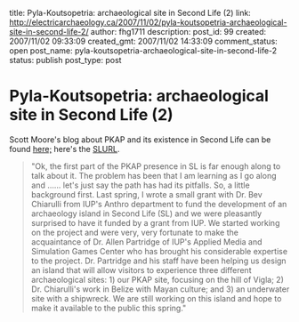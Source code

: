 title: Pyla-Koutsopetria: archaeological site in Second Life (2)
link: http://electricarchaeology.ca/2007/11/02/pyla-koutsopetria-archaeological-site-in-second-life-2/
author: fhg1711
description: 
post_id: 99
created: 2007/11/02 09:33:09
created_gmt: 2007/11/02 14:33:09
comment_status: open
post_name: pyla-koutsopetria-archaeological-site-in-second-life-2
status: publish
post_type: post

# Pyla-Koutsopetria: archaeological site in Second Life (2)

Scott Moore's blog about PKAP and its existence in Second Life can be found [here;](http://www.typepad.com/t/trackback/2420404/22741568) here's the [SLURL](http://slurl.com/secondlife/Crimson%20Island/55.5898/146.573). 

> "Ok, the first part of the PKAP presence in SL is far enough along to talk about it. The problem has been that I am learning as I go along and ...... let's just say the path has had its pitfalls. So, a little background first. Last spring, I wrote a small grant with Dr. Bev Chiarulli from IUP's Anthro department to fund the development of an archaeology island in Second Life (SL) and we were pleasantly surprised to have it funded by a grant from IUP. We started working on the project and were very, very fortunate to make the acquaintance of Dr. Allen Partridge of IUP's Applied Media and Simulation Games Center who has brought his considerable expertise to the project. Dr. Partridge and his staff have been helping us design an island that will allow visitors to experience three different archaeological sites: 1) our PKAP site, focusing on the hill of Vigla; 2) Dr. Chiarulli's work in Belize with Mayan culture; and 3) an underwater site with a shipwreck. We are still working on this island and hope to make it available to the public this spring."